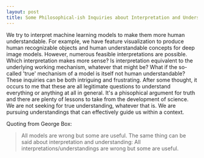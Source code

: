 ```yaml
---
layout: post
title: Some Philosophical-ish Inquiries about Interpretation and Understanding
---
```


We try to interpret machine learning models to make them more human understandable. For example, we have feature visualization to produce human recognizable objects and human understandable concepts for deep image models. However, numerous feasible interpretations are possible. Which interpretation makes more sense? Is interpretation equivalent to the underlying working mechanism, whatever that might be? What if the so-called 'true' mechanism of a model is itself not human understandable? These inquiries can be both intriguing and frustrating. After some thought, it occurs to me that these are all legitimate questions to understand everything or anything at all in general. It's a phisophical argument for truth and there are plenty of lessons to take from the development of science. We are not seeking for true understanding, whatever that is. We are pursuing understandings that can effectively guide us within a context.

Quoting from George Box:
> All models are wrong but some are useful.
The same thing can be said about interpretation and understanding:
> All interpretations/understandings are wrong but some are useful.
